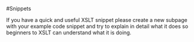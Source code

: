 #Snippets

If you have a quick and useful XSLT snippet please create a new subpage with your example code snippet and try to explain in detail what it does so beginners to XSLT can understand what it is doing.